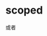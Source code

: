 

# scoped

<style scoped src="xxx.css"></style>

或者

<style scoped>
    @import '../assets/fuck.css'
</style>
